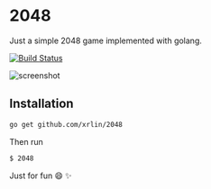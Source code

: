 # 2048

Just a simple 2048 game implemented with golang.

[![Build Status](https://travis-ci.org/xrlin/2048.svg?branch=master)](https://travis-ci.org/xrlin/2048)

![screenshot](https://raw.githubusercontent.com/xrlin/2048/master/screenshots/game.png)


## Installation

```bash
go get github.com/xrlin/2048
```

Then run


```bash
$ 2048
```

Just for fun :smile: :sparkles:

